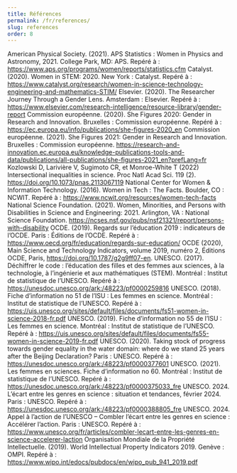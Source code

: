 ```yaml
---
title: Références
permalink: /fr/references/
slug: references
order: 8
---
```


American Physical Society. (2021). APS Statistics : Women in Physics and Astronomy, 2021. College Park, MD: APS. Repéré à : https://www.aps.org/programs/women/reports/statistics.cfm
Catalyst. (2020). Women in STEM: 2020. New York : Catalyst. Repéré à : https://www.catalyst.org/research/women-in-science-technology-engineering-and-mathematics-STIM/
Elsevier. (2020). The Researcher Journey Through a Gender Lens. Amsterdam : Elsevier. Repéré à : https://www.elsevier.com/research-intelligence/resource-library/gender-report
Commission européenne. (2020). She Figures 2020: Gender in Research and Innovation. Bruxelles : Commission européenne. Repéré à : https://ec.europa.eu/info/publications/she-figures-2020_en
Commission européenne. (2021). She Figures 2021: Gender in Research and Innovation. Bruxelles : Commission européenne. https://research-and-innovation.ec.europa.eu/knowledge-publications-tools-and-data/publications/all-publications/she-figures-2021_en?prefLang=fr
Kozlowski D, Larivière V, Sugimoto CR, et Monroe-White T (2022) Intersectional inequalities in science. Proc Natl Acad Sci. 119 (2). https://doi.org/10.1073/pnas.2113067119
National Center for Women & Information Technology. (2016). Women in Tech : The Facts. Boulder, CO : NCWIT. Repéré à : https://www.ncwit.org/resources/women-tech-facts
National Science Foundation. (2021). Women, Minorities, and Persons with Disabilities in Science and Engineering: 2021. Arlington, VA : National Science Foundation. https://ncses.nsf.gov/pubs/nsf21321/report/persons-with-disability
OCDE. (2019). Regards sur l’éducation 2019 : indicateurs de l’OCDE. Paris : Éditions de l’OCDE. Repéré à : https://www.oecd.org/fr/education/regards-sur-education/
OCDE (2020), Main Science and Technology Indicators, volume 2019, numéro 2, Éditions OCDE, Paris, https://doi.org/10.1787/g2g9ff07-en.
UNESCO. (2017). Déchiffrer le code : l’éducation des filles et des femmes aux sciences, à la technologie, à l’ingénierie et aux mathématiques (STEM). Montréal : Institut de statistique de l’UNESCO. Repéré à : https://unesdoc.unesco.org/ark:/48223/pf0000259816 
UNESCO. (2018). Fiche d’information no 51 de l’ISU : Les femmes en science. Montréal : Institut de statistique de l’UNESCO. Repéré à : https://uis.unesco.org/sites/default/files/documents/fs51-women-in-science-2018-fr.pdf
UNESCO. (2019). Fiche d’information no 55 de l’ISU : Les femmes en science. Montréal : Institut de statistique de l’UNESCO. Repéré à : https://uis.unesco.org/sites/default/files/documents/fs55-women-in-science-2019-fr.pdf
UNESCO. (2020). Taking stock of progress towards gender equality in the water domain: where do we stand 25 years after the Beijing Declaration? Paris : UNESCO. Repéré à : https://unesdoc.unesco.org/ark:/48223/pf0000377601
UNESCO. (2021). Les femmes en sciences. Fiche d’information no 60. Montréal : Institut de statistique de l’UNESCO. Repéré à : https://unesdoc.unesco.org/ark:/48223/pf0000375033_fre
UNESCO. 2024. L’écart entre les genres en science : situation et tendances, février 2024. Paris : UNESCO. Repéré à : https://unesdoc.unesco.org/ark:/48223/pf0000388805_fre
UNESCO. 2024. Appel à l’action de l’UNESCO – Combler l’écart entre les genres en science : Accélérer l’action. Paris : UNESCO. Repéré à : https://www.unesco.org/fr/articles/combler-lecart-entre-les-genres-en-science-accelerer-laction
Organisation Mondiale de la Propriété Intellectuelle. (2019). World Intellectual Property Indicators 2019. Genève : OMPI. Repéré à : https://www.wipo.int/edocs/pubdocs/en/wipo_pub_941_2019.pdf
